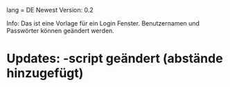 lang = DE
Newest Version: 0.2

Info:
Das ist eine Vorlage für ein Login Fenster. Benutzernamen und Passwörter können geändert werden.  
# Updates: -script geändert (abstände hinzugefügt)
